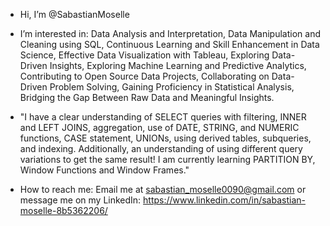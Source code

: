 - Hi, I’m @SabastianMoselle
- I’m interested in: Data Analysis and Interpretation, Data Manipulation and Cleaning using SQL, Continuous Learning and Skill Enhancement in Data Science, Effective Data Visualization with Tableau, Exploring Data-Driven Insights, Exploring Machine Learning and Predictive Analytics, Contributing to Open Source Data Projects, Collaborating on Data-Driven Problem Solving, Gaining Proficiency in Statistical Analysis, Bridging the Gap Between Raw Data and Meaningful Insights.
 
-  "I have a clear understanding of SELECT queries with filtering, INNER and LEFT JOINS, aggregation, use of DATE, STRING, and NUMERIC functions, CASE statement, UNIONs,
using derived tables, subqueries, and indexing.
Additionally, an understanding of using different query variations to get the same result!
I am currently learning PARTITION BY, Window Functions and Window Frames."

- How to reach me: Email me at sabastian_moselle0090@gmail.com or message me on my LinkedIn: https://www.linkedin.com/in/sabastian-moselle-8b5362206/

<!---
SabastianMoselle/SabastianMoselle is a ✨ special ✨ repository because its `README.md` (this file) appears on your GitHub profile.
You can click the Preview link to take a look at your changes.
--->
